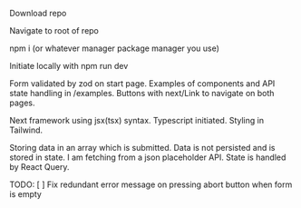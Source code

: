 Download repo

Navigate to root of repo

npm i (or whatever manager package manager you use)

Initiate locally with npm run dev

Form validated by zod on start page. Examples of components and API state handling in /examples. Buttons with next/Link to navigate on both pages.

Next framework using jsx(tsx) syntax. Typescript initiated. Styling in Tailwind.

Storing data in an array which is submitted. Data is not persisted and is stored in state. 
I am fetching from a json placeholder API. State is handled by React Query.

TODO: [ ] Fix redundant error message on pressing abort button when form is empty